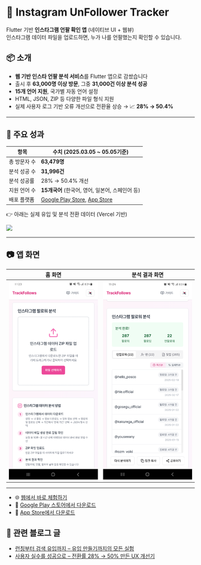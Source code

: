 # 📱 Instagram UnFollower Tracker

Flutter 기반 **인스타그램 언팔 확인 앱** (네이티브 UI + 웹뷰)
<br/>
인스타그램 데이터 파일을 업로드하면, 누가 나를 언팔했는지 확인할 수 있습니다.

## 📦 소개

- **웹 기반 인스타 언팔 분석 서비스**를 Flutter 앱으로 감쌌습니다
- 출시 후 **63,000명 이상 방문**, 그중 **31,000건 이상 분석 성공**
- **15개 언어 지원**, 국가별 자동 언어 설정
- HTML, JSON, ZIP 등 다양한 파일 형식 지원
- 실제 사용자 로그 기반 오류 개선으로 전환율 상승 → 📈 **28% → 50.4%**

---

## 🧪 주요 성과

| 항목         | 수치 (2025.03.05 ~ 05.05기준)                                                                                                                                                      |
| ------------ | ---------------------------------------------------------------------------------------------------------------------------------------------------------------------------------- |
| 총 방문자 수 | **63,479명**                                                                                                                                                                       |
| 분석 성공 수 | **31,996건**                                                                                                                                                                       |
| 분석 성공률  | 28% → 50.4% 개선                                                                                                                                                                   |
| 지원 언어 수 | **15개국어** (한국어, 영어, 일본어, 스페인어 등)                                                                                                                                   |
| 배포 플랫폼  | [Google Play Store](https://play.google.com/store/apps/details?id=com.hyjoong.trackfollows), [App Store](https://apps.apple.com/us/app/trackfollows-인스타-언팔-확인/id6747464895) |

👉 아래는 실제 유입 및 분석 전환 데이터 (Vercel 기반)

![](https://velog.velcdn.com/images/hyunjoong/post/cfa9b559-cc19-494c-b71f-bb61c10aac49/image.png)

---

## 📷 앱 화면

| 홈 화면                                | 분석 결과 화면                               |
| -------------------------------------- | -------------------------------------------- |
| ![Main](assets/images/main_screen.png) | ![Result](assets/images/analysis_result.png) |

---

- 🌐 [웹에서 바로 체험하기](https://trackfollows.com)
- 📱 [Google Play 스토어에서 다운로드](https://play.google.com/store/apps/details?id=com.hyjoong.trackfollows)
- 🍎 [App Store에서 다운로드](https://apps.apple.com/us/app/trackfollows-인스타-언팔-확인/id6747464895)

## 📖 관련 블로그 글

- [런칭부터 검색 유입까지 – 유입 만들기까지의 모든 실험](https://velog.io/@hyunjoong/insta-unfollow-launch-seo-growth)
- [사용자 실수를 성공으로 – 전환률 28% → 50% 만든 UX 개선기](https://velog.io/@hyunjoong/insta-unfollow-ux-error-fix)
